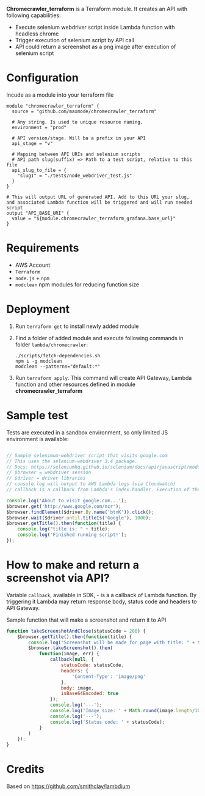 **Chromecrawler_terraform** is a Terraform module. It creates an API with following capabilities:
 - Execute selenium webdriver script inside Lambda function with headless chrome
 - Trigger execution of selenium script by API call
 - API could return a screenshot as a png image after execution of selenium script

# Configuration

Incude as a module into your terraform file
```
module "chromecrawler_terraform" {
  source = "github.com/maxmode/chromecrawler_terraform"

  # Any string. Is used to unique resource naming.
  environment = "prod"
  
  # API version/stage. Will ba a prefix in your API
  api_stage = "v"

  # Mapping between API URIs and selenium scripts
  # API path slug(suffix) => Path to a test script, relative to this file
  api_slug_to_file = {
    "slug1" = "./tests/node_webdriver_test.js"
  }
}

# This will output URL of generated API. Add to this URL your slug, and associated Lambda function will be triggered and will run needed script
output "API_BASE_URI" {
  value = "${module.chromecrawler_terraform_grafana.base_url}"
}
```

# Requirements
 - AWS Account
 - `Terraform`
 - `node.js` + `npm`
 - `modclean` npm modules for reducing function size

# Deployment

1. Run `terraform get` to install newly added module

1. Find a folder of added module and execute following commands in folder `lambda/chromecrawler`:
    ```
    ./scripts/fetch-dependencies.sh
    npm i -g modclean
    modclean --patterns="default:*"
    ``` 

3.  Run `terraform apply`. This command will create API Gateway, Lambda function and other resources defined in module **chromecrawler_terraform**

# Sample test
Tests are executed in a sandbox environment, so only limited JS environment is available:
```javascript

// Sample selenimum-webdriver script that visits google.com
// This uses the selenium-webdriver 3.4 package.
// Docs: https://seleniumhq.github.io/selenium/docs/api/javascript/module/selenium-webdriver/index.html
// $browser = webdriver session
// $driver = driver libraries
// console.log will output to AWS Lambda logs (via Cloudwatch)
// callback is a callback from Lambda's index.handler. Execution of the callback will return response to API Gateway

console.log('About to visit google.com...');
$browser.get('http://www.google.com/ncr');
$browser.findElement($driver.By.name('btnK')).click();
$browser.wait($driver.until.titleIs('Google'), 1000);
$browser.getTitle().then(function(title) {
    console.log("title is: " + title);
    console.log('Finished running script!');
});

```

# How to make and return a screenshot via API?
 
Variable `callback`, available in SDK, - is a a callback of Lambda function.
By triggering it Lambda may return response body, status code and headers to API Gateway. 

Sample function that will make a screenshot and return it to API
```javascript
function takeScreenshotAndClose(statusCode = 200) {
    $browser.getTitle().then(function(title) {
        console.log("Screenshot will be made for page with title: " + title);
        $browser.takeScreenshot().then(
            function(image, err) {
                callback(null, {
                    statusCode: statusCode,
                    headers: {
                        'Content-Type': 'image/png'
                    },
                    body: image,
                    isBase64Encoded: true
                });
                console.log('---');
                console.log('Image size: ' + Math.round(image.length/1024) + 'Kb');
                console.log('---');
                console.log('Status code: ' + statusCode);
            }
        )
    });
}
```

# Credits
Based on https://github.com/smithclay/lambdium
